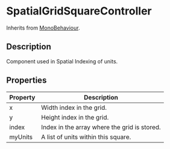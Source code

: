 # SpatialGridSquareController
Inherits from [MonoBehaviour](https://docs.unity3d.com/ScriptReference/MonoBehaviour.html).

## Description
Component used in Spatial Indexing of units.

## Properties
Property | Description
--- | ---
x       | Width index in the grid.
y       | Height index in the grid.
index   | Index in the array where the grid is stored.
myUnits | A list of units within this square.
